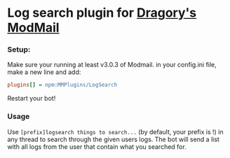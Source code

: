 # Log search plugin for [Dragory's ModMail](https://github.com/dragory/modmailbot)

### Setup:
Make sure your running at least v3.0.3 of Modmail.
in your config.ini file, make a new line and add:  
```ini
plugins[] = npm:MMPlugins/LogSearch
```
Restart your bot!

### Usage

Use `[prefix]logsearch things to search...` (by default, your prefix is !) in any thread to search through the given users logs.
The bot will send a list with all logs from the user that contain what you searched for.
